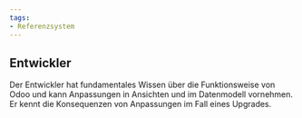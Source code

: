 ```yaml
---
tags:
- Referenzsystem
---
```


## Entwickler

Der Entwickler hat fundamentales Wissen über die Funktionsweise von Odoo und kann Anpassungen in Ansichten und im Datenmodell vornehmen. Er kennt die Konsequenzen von Anpassungen im Fall eines Upgrades.